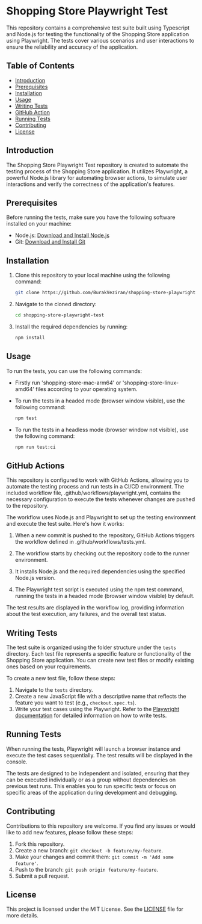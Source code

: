 # Shopping Store Playwright Test

This repository contains a comprehensive test suite built using Typescript and Node.js for testing the functionality of the Shopping Store application using Playwright. The tests cover various scenarios and user interactions to ensure the reliability and accuracy of the application.

## Table of Contents

- [Introduction](#introduction)
- [Prerequisites](#prerequisites)
- [Installation](#installation)
- [Usage](#usage)
- [Writing Tests](#writing-tests)
- [GitHub Action](#github-actions)
- [Running Tests](#running-tests)
- [Contributing](#contributing)
- [License](#license)

## Introduction

The Shopping Store Playwright Test repository is created to automate the testing process of the Shopping Store application. It utilizes Playwright, a powerful Node.js library for automating browser actions, to simulate user interactions and verify the correctness of the application's features.

## Prerequisites

Before running the tests, make sure you have the following software installed on your machine:

- Node.js: [Download and Install Node.js](https://nodejs.org)
- Git: [Download and Install Git](https://git-scm.com)

## Installation

1. Clone this repository to your local machine using the following command:
   ```bash
   git clone https://github.com/BurakVeziran/shopping-store-playwright-test.git
   ```

2. Navigate to the cloned directory:
   ```bash
   cd shopping-store-playwright-test
   ```

3. Install the required dependencies by running:
   ```bash
   npm install
   ```

## Usage

To run the tests, you can use the following commands:

- Firstly run 'shopping-store-mac-arm64' or 'shopping-store-linux-amd64' files according to your operating system.


- To run the tests in a headed mode (browser window visible), use the following command:
  ```bash
  npm test
  ```

- To run the tests in a headless mode (browser window not visible), use the following command:
  ```bash
  npm run test:ci
  ```
  
## GitHub Actions

This repository is configured to work with GitHub Actions, allowing you to automate the testing process and run tests in a CI/CD environment. The included workflow file, .github/workflows/playwright.yml, contains the necessary configuration to execute the tests whenever changes are pushed to the repository.

The workflow uses Node.js and Playwright to set up the testing environment and execute the test suite. Here's how it works:

1. When a new commit is pushed to the repository, GitHub Actions triggers the workflow defined in .github/workflows/tests.yml.

2. The workflow starts by checking out the repository code to the runner environment.

3. It installs Node.js and the required dependencies using the specified Node.js version.

4. The Playwright test script is executed using the npm test command, running the tests in a headed mode (browser window visible) by default.

The test results are displayed in the workflow log, providing information about the test execution, any failures, and the overall test status.

## Writing Tests

The test suite is organized using the folder structure under the `tests` directory. Each test file represents a specific feature or functionality of the Shopping Store application. You can create new test files or modify existing ones based on your requirements.

To create a new test file, follow these steps:

1. Navigate to the `tests` directory.
2. Create a new JavaScript file with a descriptive name that reflects the feature you want to test (e.g., `checkout.spec.ts`).
3. Write your test cases using the Playwright. Refer to the [Playwright documentation](https://playwright.dev/docs/intro) for detailed information on how to write tests.

## Running Tests

When running the tests, Playwright will launch a browser instance and execute the test cases sequentially. The test results will be displayed in the console.

The tests are designed to be independent and isolated, ensuring that they can be executed individually or as a group without dependencies on previous test runs. This enables you to run specific tests or focus on specific areas of the application during development and debugging.

## Contributing

Contributions to this repository are welcome. If you find any issues or would like to add new features, please follow these steps:

1. Fork this repository.
2. Create a new branch: `git checkout -b feature/my-feature`.
3. Make your changes and commit them: `git commit -m 'Add some feature'`.
4. Push to the branch: `git push origin feature/my-feature`.
5. Submit a pull request.

## License

This project is licensed under the MIT License. See the [LICENSE](LICENSE.md) file for more details.

